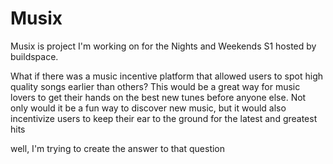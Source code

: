 # Musix
Musix is project I'm working on for the Nights and Weekends S1 hosted by buildspace.

What if there was a music incentive platform that allowed users to spot high quality songs earlier than others? 
This would be a great way for music lovers to get their hands on the best new tunes before anyone else. 
Not only would it be a fun way to discover new music, but it would also incentivize users to keep their ear to the ground for the latest and greatest hits

well, I'm trying to create the answer to that question
